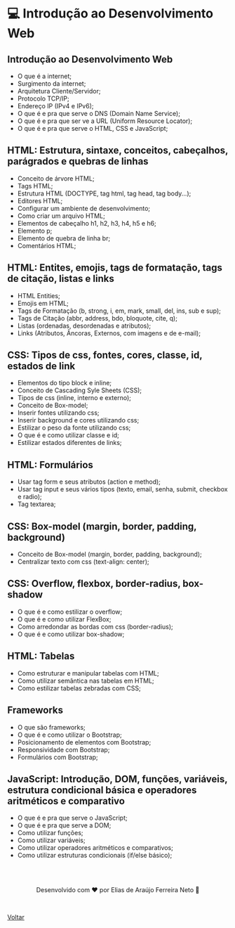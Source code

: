 # 💻 Introdução ao Desenvolvimento Web

## Introdução ao Desenvolvimento Web

- O que é a internet;
- Surgimento da internet;
- Arquitetura Cliente/Servidor;
- Protocolo TCP/IP;
- Endereço IP (IPv4 e IPv6);
- O que é e pra que serve o DNS (Domain Name Service);
- O que é e pra que ser ve a URL (Uniform Resource Locator);
- O que é e pra que serve o HTML, CSS e JavaScript;

## HTML: Estrutura, sintaxe, conceitos, cabeçalhos, parágrados e quebras de linhas

- Conceito de árvore HTML;
- Tags HTML;
- Estrutura HTML (DOCTYPE, tag html, tag head, tag body...);
- Editores HTML;
- Configurar um ambiente de desenvolvimento;
- Como criar um arquivo HTML;
- Elementos de cabeçalho h1, h2, h3, h4, h5 e h6;
- Elemento p;
- Elemento de quebra de linha br;
- Comentários HTML;

## HTML: Entites, emojis, tags de formatação, tags de citação, listas e links

- HTML Entities;
- Emojis em HTML;
- Tags de Formatação (b, strong, i, em, mark, small, del, ins, sub e sup);
- Tags de Citação (abbr, address, bdo, bloquote, cite, q);
- Listas (ordenadas, desordenadas e atributos);
- Links (Atributos, Âncoras, Externos, com imagens e de e-mail);

## CSS: Tipos de css, fontes, cores, classe, id, estados de link

- Elementos do tipo block e inline;
- Conceito de Cascading Syle Sheets (CSS);
- Tipos de css (inline, interno e externo);
- Conceito de Box-model;
- Inserir fontes utilizando css;
- Inserir background e cores utilizando css;
- Estilizar o peso da fonte utilizando css;
- O que é e como utilizar classe e id;
- Estilizar estados diferentes de links;

## HTML: Formulários

- Usar tag form e seus atributos (action e method);
- Usar tag input e seus vários tipos (texto, email, senha, submit, checkbox e radio);
- Tag textarea;

## CSS: Box-model (margin, border, padding, background)

- Conceito de Box-model (margin, border, padding, background);
- Centralizar texto com css (text-align: center);

## CSS: Overflow, flexbox, border-radius, box-shadow

- O que é e como estilizar o overflow;
- O que é e como utilizar FlexBox;
- Como arredondar as bordas com css (border-radius);
- O que é e como utilizar box-shadow;

## HTML: Tabelas

- Como estruturar e manipular tabelas com HTML;
- Como utilizar semântica nas tabelas em HTML;
- Como estilizar tabelas zebradas com CSS;

## Frameworks

- O que são frameworks;
- O que é e como utilizar o Bootstrap;
- Posicionamento de elementos com Bootstrap;
- Responsividade com Bootstrap;
- Formulários com Bootstrap;

## JavaScript: Introdução, DOM, funções, variáveis, estrutura condicional básica e operadores aritméticos e comparativo

- O que é e pra que serve o JavaScript;
- O que é e pra que serve a DOM;
- Como utilizar funções;
- Como utilizar variáveis;
- Como utilizar operadores aritméticos e comparativos;
- Como utilizar estruturas condicionais (if/else básico);

<br>
<br>

<p align="center"> Desenvolvido com ❤ por Elias de Araújo Ferreira Neto 👋 <p>

<br>

<a href="../../">Voltar</a>
